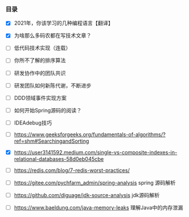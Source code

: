 ### 目录

- [x] 2021年，你该学习的几种编程语言【翻译】
- [x] 为啥那么多码农都在写技术文章？
- [ ] 低代码技术实现（连载）
- [ ] 你所不了解的排序算法
- [ ] 研发协作中的团队共识
- [ ] 研发团队如何新陈代谢，不断进步
- [ ] DDD领域事件实现方案
- [ ] 如何开始Spring源码的阅读？
- [ ] IDEAdebug技巧
- [ ] https://www.geeksforgeeks.org/fundamentals-of-algorithms/?ref=shm#SearchingandSorting
- [x] https://user3141592.medium.com/single-vs-composite-indexes-in-relational-databases-58d0eb045cbe
- [ ] https://redis.com/blog/7-redis-worst-practices/
- [ ] https://gitee.com/pychfarm_admin/spring-analysis   spring 源码解析
- [ ] https://github.com/diguage/jdk-source-analysis  jdk源码解析
- [ ] https://www.baeldung.com/java-memory-leaks 理解Java中的内存泄漏

